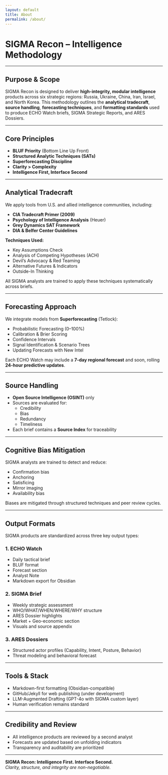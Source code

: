```yaml
---
layout: default
title: About
permalink: /about/
---
```


# SIGMA Recon – Intelligence Methodology

---


## Purpose & Scope


SIGMA Recon is designed to deliver **high-integrity, modular intelligence** products across six strategic regions: Russia, Ukraine, China, Iran, Israel, and North Korea. This methodology outlines the **analytical tradecraft**, **source handling**, **forecasting techniques**, and **formatting standards** used to produce ECHO Watch briefs, SIGMA Strategic Reports, and ARES Dossiers.


---


## Core Principles


- **BLUF Priority** (Bottom Line Up Front)  
- **Structured Analytic Techniques (SATs)**  
- **Superforecasting Discipline**  
- **Clarity > Complexity**  
- **Intelligence First, Interface Second**


---


## Analytical Tradecraft


We apply tools from U.S. and allied intelligence communities, including:


- **CIA Tradecraft Primer (2009)**  
- **Psychology of Intelligence Analysis** (Heuer)  
- **Grey Dynamics SAT Framework**  
- **DIA & Belfer Center Guidelines**


**Techniques Used:**


- Key Assumptions Check  
- Analysis of Competing Hypotheses (ACH)  
- Devil’s Advocacy & Red Teaming  
- Alternative Futures & Indicators  
- Outside-In Thinking


All SIGMA analysts are trained to apply these techniques systematically across briefs.


---


## Forecasting Approach


We integrate models from **Superforecasting** (Tetlock):


- Probabilistic Forecasting (0–100%)  
- Calibration & Brier Scoring  
- Confidence Intervals  
- Signal Identification & Scenario Trees  
- Updating Forecasts with New Intel


Each ECHO Watch may include a **7-day regional forecast** and soon, rolling **24-hour predictive updates**.


---


## Source Handling


- **Open Source Intelligence (OSINT)** only  
- Sources are evaluated for:  
  - Credibility  
  - Bias  
  - Redundancy  
  - Timeliness  
- Each brief contains a **Source Index** for traceability


---


## Cognitive Bias Mitigation


SIGMA analysts are trained to detect and reduce:


- Confirmation bias  
- Anchoring  
- Satisficing  
- Mirror imaging  
- Availability bias  


Biases are mitigated through structured techniques and peer review cycles.


---


## Output Formats


SIGMA products are standardized across three key output types:


### 1. ECHO Watch
- Daily tactical brief  
- BLUF format  
- Forecast section  
- Analyst Note  
- Markdown export for Obsidian


### 2. SIGMA Brief
- Weekly strategic assessment  
- WHO/WHAT/WHEN/WHERE/WHY structure  
- ARES Dossier highlights  
- Market + Geo-economic section  
- Visuals and source appendix


### 3. ARES Dossiers
- Structured actor profiles (Capability, Intent, Posture, Behavior)  
- Threat modeling and behavioral forecast


---


## Tools & Stack


- Markdown-first formatting (Obsidian-compatible)  
- GitHub/Jekyll for web publishing (under development)  
- LLM-Augmented Drafting (GPT-4o with SIGMA custom layer)  
- Human verification remains standard


---


## Credibility and Review


- All intelligence products are reviewed by a second analyst  
- Forecasts are updated based on unfolding indicators  
- Transparency and auditability are prioritized


---

**SIGMA Recon: Intelligence First. Interface Second.**  
*Clarity, structure, and integrity are non-negotiable.*


